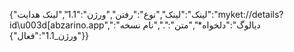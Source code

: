 {"لینک":"لینک","نوع":"رفتن","ورژن":"1.1","لینک هدایت":"myket://details?id\u003d[abzarino.app","دیالوگ":"دلخواه*","متن":".","نام نسخه":{"ورژن_1.1":"فعال"}}